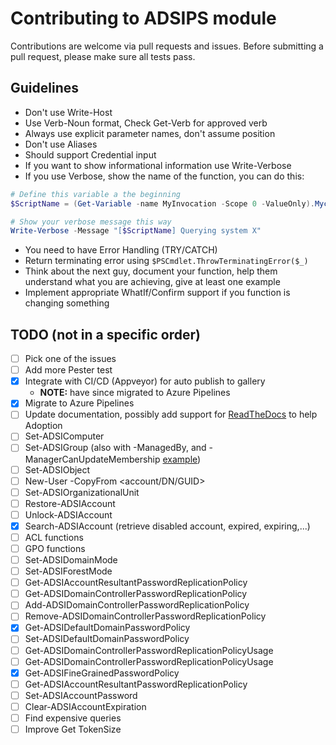 # Contributing to ADSIPS module

Contributions are welcome via pull requests and issues. Before submitting a pull request, please make sure all tests pass.

## Guidelines

* Don't use Write-Host
* Use Verb-Noun format, Check Get-Verb for approved verb
* Always use explicit parameter names, don't assume position
* Don't use Aliases
* Should support Credential input
* If you want to show informational information use Write-Verbose
* If you use Verbose, show the name of the function, you can do this:

```powershell
# Define this variable a the beginning
$ScriptName = (Get-Variable -name MyInvocation -Scope 0 -ValueOnly).Mycommand

# Show your verbose message this way
Write-Verbose -Message "[$ScriptName] Querying system X"
```

* You need to have Error Handling (TRY/CATCH)
* Return terminating error using ```$PSCmdlet.ThrowTerminatingError($_)```
* Think about the next guy, document your function, help them understand what you are achieving, give at least one example
* Implement appropriate WhatIf/Confirm support if you function is changing something

## TODO (not in a specific order)

* [ ] Pick one of the issues
* [ ] Add more Pester test
* [x] Integrate with CI/CD (Appveyor) for auto publish to gallery
  - **NOTE:** have since migrated to Azure Pipelines
* [x] Migrate to Azure Pipelines
* [ ] Update documentation, possibly add support for [ReadTheDocs](http://docs.readthedocs.io/en/latest/index.html) to help Adoption
* [ ] Set-ADSIComputer
* [ ] Set-ADSIGroup (also with -ManagedBy, and -ManagerCanUpdateMembership [example](https://blogs.technet.microsoft.com/blur-lines_-powershell_-author_shirleym/2013/10/07/manager-can-update-membership-list-part-1/))
* [ ] Set-ADSIObject
* [ ] New-User -CopyFrom <account/DN/GUID>
* [ ] Set-ADSIOrganizationalUnit
* [ ] Restore-ADSIAccount
* [ ] Unlock-ADSIAccount
* [x] Search-ADSIAccount (retrieve disabled account, expired, expiring,...)
* [ ] ACL functions
* [ ] GPO functions
* [ ] Set-ADSIDomainMode
* [ ] Set-ADSIForestMode
* [ ] Get-ADSIAccountResultantPasswordReplicationPolicy
* [ ] Get-ADSIDomainControllerPasswordReplicationPolicy
* [ ] Add-ADSIDomainControllerPasswordReplicationPolicy
* [ ] Remove-ADSIDomainControllerPasswordReplicationPolicy
* [x] Get-ADSIDefaultDomainPasswordPolicy
* [ ] Set-ADSIDefaultDomainPasswordPolicy
* [ ] Get-ADSIDomainControllerPasswordReplicationPolicyUsage
* [ ] Get-ADSIDomainControllerPasswordReplicationPolicyUsage
* [x] Get-ADSIFineGrainedPasswordPolicy
* [ ] Get-ADSIAccountResultantPasswordReplicationPolicy
* [ ] Set-ADSIAccountPassword
* [ ] Clear-ADSIAccountExpiration
* [ ] Find expensive queries
* [ ] Improve Get TokenSize